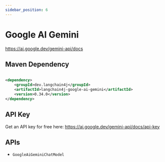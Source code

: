```yaml
---
sidebar_position: 6
---
```


# Google AI Gemini

https://ai.google.dev/gemini-api/docs

## Maven Dependency

```xml

<dependency>
    <groupId>dev.langchain4j</groupId>
    <artifactId>langchain4j-google-ai-gemini</artifactId>
    <version>0.34.0</version>
</dependency>
```

## API Key

Get an API key for free here: https://ai.google.dev/gemini-api/docs/api-key

## APIs

- `GoogleAiGeminiChatModel`
